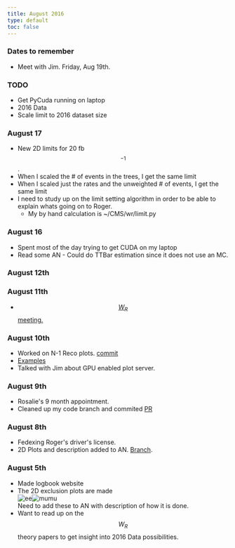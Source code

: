 ```yaml
---
title: August 2016
type: default
toc: false
---
```


### Dates to remember
 * Meet with Jim. Friday, Aug 19th. 

### TODO
 * Get PyCuda running on laptop
 * 2016 Data
 * Scale limit to 2016 dataset size

### August 17
 * New 2D limits for 20 fb$${}^{-1}$$.
 * When I scaled the # of events in the trees, I get the same limit
 * When I scaled just the rates and the unweighted # of events, I get the same limit
 * I need to study up on the limit setting algorithm in order to be able to explain whats going on to Roger. 
    * My by hand calculation is ~/CMS/wr/limit.py

### August 16
 * Spent most of the day trying to get CUDA on my laptop
 * Read some AN - Could do TTBar estimation since it does not use an MC.

### August 12th

### August 11th
 * [$$W_R$$ meeting.](https://indico.cern.ch/event/562412/)
 
### August 10th
 * Worked on N-1 Reco plots. [commit](https://github.com/UMN-CMS/cms-WR/commit/d9e53a433131f784d7be9d6e96fa25a7f150cf83)
 * [Examples](http://phansen.web.cern.ch/phansen/wr-plots/?match=nminus*800_400*)
 * Talked with Jim about GPU enabled plot server. 

### August 9th
 * Rosalie's 9 month appointment.
 * Cleaned up my code branch and commited [PR](https://github.com/UMN-CMS/cms-WR/pull/77)

### August 8th
 * Fedexing Roger's driver's license.
 * 2D Plots and description added to AN. [Branch](https://gitlab.cern.ch/cms-WR/AN/commits/limits2d). 

### August 5th
 * Made logbook website
 * The 2D exclusion plots are made  
   ![ee](http://phansen.web.cern.ch/phansen/wr-plots/lim2dWReejj_SHv19800toys_limit.png#2)![mumu](http://phansen.web.cern.ch/phansen/wr-plots/lim2dWRmumujj_SHv19800toys_limit.png#2)  
   Need to add these to AN with description of how it is done. 
 * Want to read up on the $$W_R$$ theory papers to get insight into 2016 Data possibilities.

